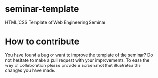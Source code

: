 seminar-template
================

HTML/CSS Template of Web Engineering Seminar

# How to contribute

You have found a bug or want to improve the template of the seminar?
Do not hesitate to make a pull request with your improvements. To ease the way of collaboration please provide a screenshot that illustrates the changes you have made.

